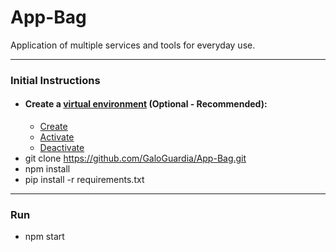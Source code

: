 # App-Bag

Application of multiple services and tools for everyday use.

***
### Initial Instructions
  - #### Create a [virtual environment](https://www.geeksforgeeks.org/python-virtual-environment/) (Optional - Recommended):
      - [Create](https://packaging.python.org/guides/installing-using-pip-and-virtual-environments/#installing-virtualenv)
      - [Activate](https://packaging.python.org/guides/installing-using-pip-and-virtual-environments/#activating-a-virtual-environment)
      - [Deactivate](https://packaging.python.org/guides/installing-using-pip-and-virtual-environments/#leaving-the-virtual-environment)
  - git clone https://github.com/GaloGuardia/App-Bag.git
  - npm install
  - pip install -r requirements.txt

***
### Run
  - npm start

